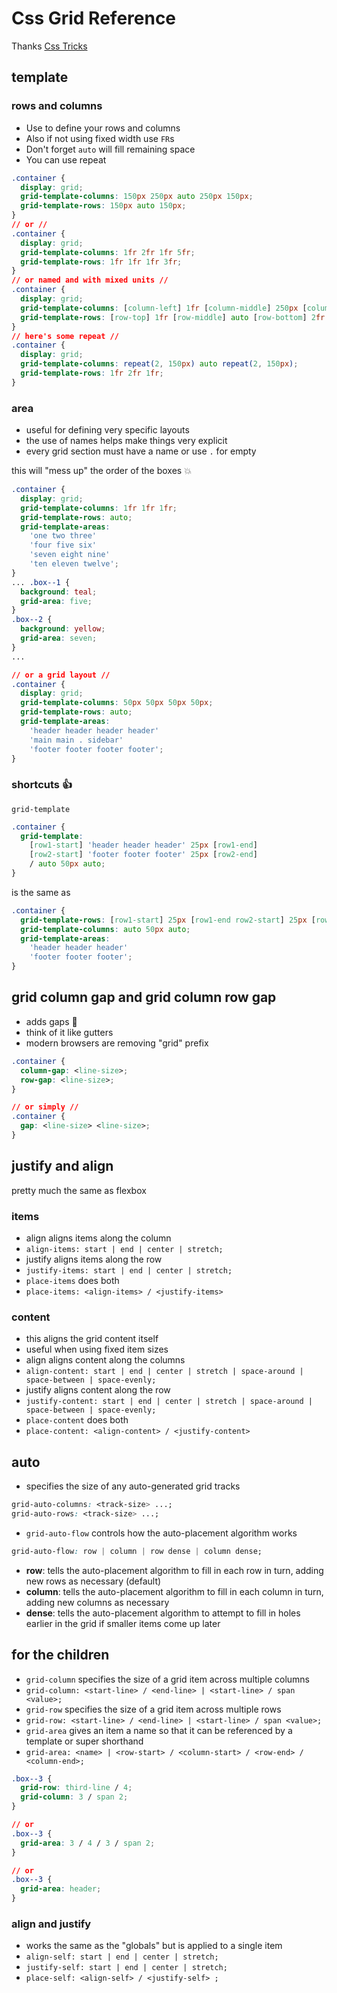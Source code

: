 # Css Grid Reference

Thanks [Css Tricks](https://css-tricks.com/snippets/css/complete-guide-grid/)

## template

### rows and columns

- Use to define your rows and columns
- Also if not using fixed width use `FR`s
- Don't forget `auto` will fill remaining space
- You can use repeat

```css
.container {
  display: grid;
  grid-template-columns: 150px 250px auto 250px 150px;
  grid-template-rows: 150px auto 150px;
}
// or //
.container {
  display: grid;
  grid-template-columns: 1fr 2fr 1fr 5fr;
  grid-template-rows: 1fr 1fr 1fr 3fr;
}
// or named and with mixed units //
.container {
  display: grid;
  grid-template-columns: [column-left] 1fr [column-middle] 250px [column-right] 1fr [column-end];
  grid-template-rows: [row-top] 1fr [row-middle] auto [row-bottom] 2fr [row-end];
}
// here's some repeat //
.container {
  display: grid;
  grid-template-columns: repeat(2, 150px) auto repeat(2, 150px);
  grid-template-rows: 1fr 2fr 1fr;
}
```

### area

- useful for defining very specific layouts
- the use of names helps make things very explicit
- every grid section must have a name or use `.` for empty

this will "mess up" the order of the boxes 💥

```css
.container {
  display: grid;
  grid-template-columns: 1fr 1fr 1fr;
  grid-template-rows: auto;
  grid-template-areas:
    'one two three'
    'four five six'
    'seven eight nine'
    'ten eleven twelve';
}
... .box--1 {
  background: teal;
  grid-area: five;
}
.box--2 {
  background: yellow;
  grid-area: seven;
}
...

// or a grid layout //
.container {
  display: grid;
  grid-template-columns: 50px 50px 50px 50px;
  grid-template-rows: auto;
  grid-template-areas:
    'header header header header'
    'main main . sidebar'
    'footer footer footer footer';
}
```

### shortcuts 👍

`grid-template`

```css
.container {
  grid-template:
    [row1-start] 'header header header' 25px [row1-end]
    [row2-start] 'footer footer footer' 25px [row2-end]
    / auto 50px auto;
}
```

is the same as

```css
.container {
  grid-template-rows: [row1-start] 25px [row1-end row2-start] 25px [row2-end];
  grid-template-columns: auto 50px auto;
  grid-template-areas:
    'header header header'
    'footer footer footer';
}
```


## grid column gap and grid column row gap

- adds gaps 🚈
- think of it like gutters
- modern browsers are removing "grid" prefix

```css
.container {
  column-gap: <line-size>;
  row-gap: <line-size>;
}

// or simply //
.container {
  gap: <line-size> <line-size>;
}
```

## justify and align

pretty much the same as flexbox

### items

- align aligns items along the column
- `align-items: start | end | center | stretch;`
- justify aligns items along the row
- `justify-items: start | end | center | stretch;`
- `place-items` does both
- `place-items: <align-items> / <justify-items>`

### content

- this aligns the grid content itself
- useful when using fixed item sizes
- align aligns content along the columns
- `align-content: start | end | center | stretch | space-around | space-between | space-evenly;`
- justify aligns content along the row
- `justify-content: start | end | center | stretch | space-around | space-between | space-evenly;`
- `place-content` does both
- `place-content: <align-content> / <justify-content>`

## auto

- specifies the size of any auto-generated grid tracks

```css
grid-auto-columns: <track-size> ...;
grid-auto-rows: <track-size> ...;
```

- `grid-auto-flow` controls how the auto-placement algorithm works

```css
grid-auto-flow: row | column | row dense | column dense;
```

- **row**: tells the auto-placement algorithm to fill in each row in turn, adding new rows as necessary (default)
- **column**: tells the auto-placement algorithm to fill in each column in turn, adding new columns as necessary
- **dense**: tells the auto-placement algorithm to attempt to fill in holes earlier in the grid if smaller items come up later

## for the children

- `grid-column` specifies the size of a grid item across multiple columns
- `grid-column: <start-line> / <end-line> | <start-line> / span <value>;`
- `grid-row` specifies the size of a grid item across multiple rows
- `grid-row: <start-line> / <end-line> | <start-line> / span <value>;`
- `grid-area` gives an item a name so that it can be referenced by a template or super shorthand
- `grid-area: <name> | <row-start> / <column-start> / <row-end> / <column-end>;`

```css
.box--3 {
  grid-row: third-line / 4;
  grid-column: 3 / span 2;
}

// or
.box--3 {
  grid-area: 3 / 4 / 3 / span 2;
}

// or
.box--3 {
  grid-area: header;
}
```

### align and justify

- works the same as the "globals" but is applied to a single item
- `align-self: start | end | center | stretch;`
- `justify-self: start | end | center | stretch;`
- `place-self: <align-self> / <justify-self> ;`
